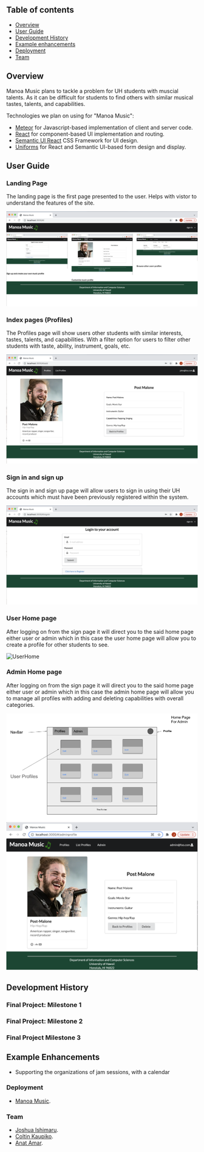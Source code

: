 ## Table of contents

* [Overview](#overview)
* [User Guide](#user-guide)
* [Development History](#development-history)
* [Example enhancements](#example-enhancements)
* [Deployment](#deployment)
* [Team](#team)

## Overview

Manoa Music plans to tackle a problem for UH students with muscial talents. As it can be difficult for students to find others with similar musical tastes, talents, and capabilities. 

Technologies we plan on using for "Manoa Music":

* [Meteor](https://www.meteor.com/) for Javascript-based implementation of client and server code.
* [React](https://reactjs.org/) for component-based UI implementation and routing.
* [Semantic UI React](https://react.semantic-ui.com/) CSS Framework for UI design.
* [Uniforms](https://uniforms.tools/) for React and Semantic UI-based form design and display.

## User Guide

### Landing Page

The landing page is the first page presented to the user. Helps with vistor to understand the features of the site. 

![Landing](/images/landingmockup1.png)

### Index pages (Profiles)

The Profiles page will show users other students with similar interests, tastes, talents, and capabilities. With a filter option for users to filter other students with taste, ability, instrument, goals, etc.

![Profile](/images/profilesmockup1.png)

### Sign in and sign up

The sign in and sign up page will allow users to sign in using their UH accounts which must have been previously registered within the system. 

![SignIn](/images/signinmockup1.png)

### User Home page 

After logging on from the sign page it will direct you to the said home page either user or admin which in this case the user home page will allow you to create a profile for other students to see.

![UserHome](/images/UserHome1M1.png)

### Admin Home page

After logging on from the sign page it will direct you to the said home page either user or admin which in this case the admin home page will allow you to manage all profiles with adding and deleting capabilities with overall categories.

![AdminHome](/images/ManoaMusicMockup4.png)
![AdminProfileEdit](/images/ManoaMusicMockup7.png)

## Development History

### Final Project: Milestone 1

### Final Project: Milestone 2

### Final Project Milestone 3

## Example Enhancements 
* Supporting the organizations of jam sessions, with a calendar 

### Deployment
* [Manoa Music](http://178.128.159.122/#/).

### Team
* [Joshua Ishimaru](https://jishimaru2.github.io/).
* [Coltin Kaupiko](https://coltin-kai.github.io/).
* [Anat Amar](https://anatamar1.github.io/).
